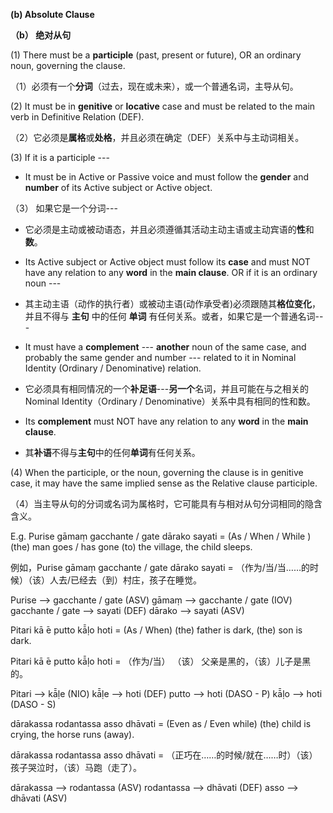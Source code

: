  **(b) Absolute Clause** 
 
 **（b） 绝对从句**

(1) There must be a **participle** (past, present or future), OR an ordinary noun, governing the clause. 

（1）必须有一个**分词**（过去，现在或未来），或一个普通名词，主导从句。

(2) It must be in **genitive** or **locative** case and must be related to the main verb 
in Definitive Relation (DEF). 

（2）它必须是**属格**或**处格**，并且必须在确定（DEF）关系中与主动词相关。

(3) If it is a participle --- 
 - It must be in Active or Passive voice and must follow the **gender** and 
 **number** of its Active subject or Active object. 

（3） 如果它是一个分词---
- 它必须是主动或被动语态，并且必须遵循其活动主动主语或主动宾语的**性**和**数**。


- Its Active subject or Active object must follow its **case** and must NOT 
 have any relation to any **word** in the **main clause**.
 OR if it is an ordinary noun ---

- 其主动主语（动作的执行者）或被动主语(动作承受者)必须跟随其**格位变化**，并且不得与 **主句** 中的任何 **单词** 有任何关系。或者，如果它是一个普通名词---

 - It must have a **complement** --- **another** noun of the same case, and 
probably the same gender and number --- related to it in Nominal Identity 
(Ordinary / Denominative) relation. 

- 它必须具有相同情况的一个**补足语**---**另一个**名词，并且可能在与之相关的Nominal Identity（Ordinary / Denominative）关系中具有相同的性和数。
 
- Its **complement** must NOT have any relation to any **word** in the **main 
clause**. 

- 其**补语**不得与**主句**中的任何**单词**有任何关系。

 (4) When the participle, or the noun, governing the clause is in genitive 
case, it may have the same implied sense as the Relative clause 
participle.

（4）当主导从句的分词或名词为属格时，它可能具有与相对从句分词相同的隐含含义。

 E.g. Purise gāmaṃ gacchante / gate dārako sayati = (As / When / While ) (the) man goes / has gone (to) the village, the child sleeps. 
 
 例如，Purise gāmaṃ gacchante / gate dārako sayati = （作为/当/当……的时候）（该）人去/已经去（到）村庄，孩子在睡觉。

 Purise --> gacchante / gate (ASV) gāmaṃ --> gacchante / gate (IOV) gacchante / gate --> sayati (DEF) dārako --> sayati (ASV) 
 
 Pitari kā ̄e putto kā̄ḷo hoti = (As / When) (the) father is dark, (the) son is dark. 

 Pitari kā ̄e putto kā̄ḷo hoti = （作为/当） （该） 父亲是黑的，（该）儿子是黑的。
 
 Pitari --> kā̄ḷe (NIO) kā̄ḷe --> hoti (DEF) putto --> hoti (DASO - P) kā̄ḷo --> hoti (DASO - S) 
 
 dārakassa rodantassa asso dhāvati = (Even as / Even while) (the) child is crying, the horse runs (away).

 dārakassa rodantassa asso dhāvati = （正巧在……的时候/就在……时）（该）孩子哭泣时，（该）马跑（走了）。
 
 dārakassa --> rodantassa (ASV) rodantassa --> dhāvati (DEF) asso --> dhāvati (ASV) 